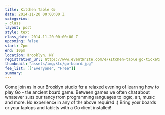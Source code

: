 ```yaml
---
title: Kitchen Table Go
date: 2014-11-20 00:00:00 Z
categories:
- class
layout: post
style: text
class_date: 2014-11-20 00:00:00 Z
upcoming: false
start: 7pm
end: 10pm
location: Brooklyn, NY
registration_url: https://www.eventbrite.com/e/kitchen-table-go-tickets-14181050905
thumbnail: "assets/img/ktc/go-board.jpg"
fee_list: [["Everyone", "Free"]]
summary:
---
```


Come join us in our Brooklyn studio for a relaxed evening of learning
how to play Go - the ancient board game. Between games we often chat
about whatever suits our fancy from programming languages to logic,
art, music and more. No experience in any of the above required :)
Bring your boards or your laptops and tablets with a Go client
installed!
